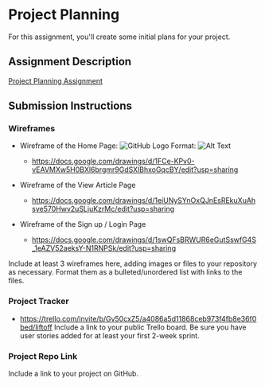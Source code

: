 # Project Planning
For this assignment, you'll create some initial plans for your project.

## Assignment Description
[Project Planning Assignment](https://education.launchcode.org/liftoff/modules/assignments/project-planning)

## Submission Instructions

### Wireframes
* Wireframe of the Home Page: 
![GitHub Logo](/images/logo.png)
Format: ![Alt Text](url)
  * https://docs.google.com/drawings/d/1FCe-KPv0-vEAVMXw5H0BXl6brgmr9GdSXlBhxoGqcBY/edit?usp=sharing

* Wireframe of the View Article Page
  * https://docs.google.com/drawings/d/1eiUNySYnOxQJnEsREkuXuAhsye570Hwv2uSLjuKzrMc/edit?usp=sharing

* Wireframe of the Sign up / Login Page
  * https://docs.google.com/drawings/d/1swQFsBRWUR6eGutSswfG4S_1eAZV52aeksY-N1RNPSk/edit?usp=sharing

Include at least 3 wireframes here, adding images or files to your repository as necessary. Format them as a bulleted/unordered list with links to the files.

### Project Tracker
* https://trello.com/invite/b/Gv50cxZ5/a4086a5d11868ceb973f4fb8e36f0bed/liftoff
Include a link to your public Trello board. Be sure you have user stories added for at least your first 2-week sprint.

### Project Repo Link

Include a link to your project on GitHub.
